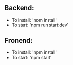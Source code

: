 ## Backend:
- To install: 'npm install'
- To start: 'npm run start:dev'
## Fronend:
- To install: 'npm install'
- To start: 'npm start'
